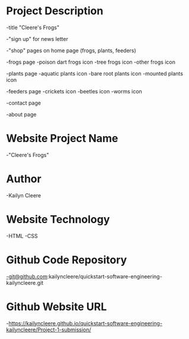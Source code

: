 # Project Description

-title "Cleere's Frogs"

-"sign up" for news letter

-"shop" pages on home page (frogs, plants, feeders)

-frogs page
    -poison dart frogs icon
    -tree frogs icon
    -other frogs icon

-plants page
    -aquatic plants  icon
    -bare root plants  icon
    -mounted plants  icon

-feeders page
    -crickets  icon
    -beetles  icon
    -worms  icon

-contact page

-about page

# Website Project Name
-"Cleere's Frogs"

# Author
-Kailyn Cleere

# Website Technology
-HTML
-CSS

# Github Code Repository
-git@github.com:kailyncleere/quickstart-software-engineering-kailyncleere.git

# Github Website URL
-https://kailyncleere.github.io/quickstart-software-engineering-kailyncleere/Project-1-submission/
